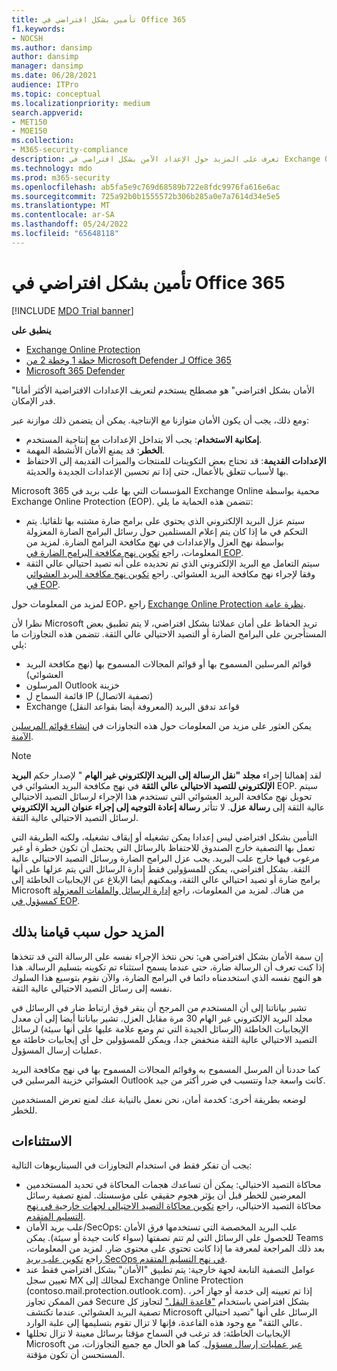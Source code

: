 ```yaml
---
title: تأمين بشكل افتراضي في Office 365
f1.keywords:
- NOCSH
ms.author: dansimp
author: dansimp
manager: dansimp
ms.date: 06/28/2021
audience: ITPro
ms.topic: conceptual
ms.localizationpriority: medium
search.appverid:
- MET150
- MOE150
ms.collection:
- M365-security-compliance
description: تعرف على المزيد حول الإعداد الآمن بشكل افتراضي في Exchange Online Protection (EOP)
ms.technology: mdo
ms.prod: m365-security
ms.openlocfilehash: ab5fa5e9c769d68589b722e8fdc9976fa616e6ac
ms.sourcegitcommit: 725a92b0b1555572b306b285a0e7a7614d34e5e5
ms.translationtype: MT
ms.contentlocale: ar-SA
ms.lasthandoff: 05/24/2022
ms.locfileid: "65648118"
---
```

# <a name="secure-by-default-in-office-365"></a>تأمين بشكل افتراضي في Office 365

[!INCLUDE [MDO Trial banner](../includes/mdo-trial-banner.md)]

**ينطبق على**
- [Exchange Online Protection](exchange-online-protection-overview.md)
- [خطة 1 وخطة 2 من Microsoft Defender لـ Office 365](defender-for-office-365.md)
- [Microsoft 365 Defender](../defender/microsoft-365-defender.md)

"الأمان بشكل افتراضي" هو مصطلح يستخدم لتعريف الإعدادات الافتراضية الأكثر أمانا قدر الإمكان.

ومع ذلك، يجب أن يكون الأمان متوازنا مع الإنتاجية. يمكن أن يتضمن ذلك موازنة عبر:

- **إمكانية الاستخدام**: يجب ألا يتداخل الإعدادات مع إنتاجية المستخدم.
- **الخطر**: قد يمنع الأمان الأنشطة المهمة.
- **الإعدادات القديمة**: قد تحتاج بعض التكوينات للمنتجات والميزات القديمة إلى الاحتفاظ بها لأسباب تتعلق بالأعمال، حتى إذا تم تحسين الإعدادات الجديدة والحديثة.

Microsoft 365 المؤسسات التي بها علب بريد في Exchange Online محمية بواسطة Exchange Online Protection (EOP). تتضمن هذه الحماية ما يلي:

- سيتم عزل البريد الإلكتروني الذي يحتوي على برامج ضارة مشتبه بها تلقائيا. يتم التحكم في ما إذا كان يتم إعلام المستلمين حول رسائل البرامج الضارة المعزولة بواسطة نهج العزل والإعدادات في نهج مكافحة البرامج الضارة. لمزيد من المعلومات، راجع [تكوين نهج مكافحة البرامج الضارة في EOP](configure-anti-malware-policies.md).
- سيتم التعامل مع البريد الإلكتروني الذي تم تحديده على أنه تصيد احتيالي عالي الثقة وفقا لإجراء نهج مكافحة البريد العشوائي. راجع [تكوين نهج مكافحة البريد العشوائي في EOP](configure-your-spam-filter-policies.md).

لمزيد من المعلومات حول EOP، راجع [Exchange Online Protection نظرة عامة](exchange-online-protection-overview.md).

نظرا لأن Microsoft تريد الحفاظ على أمان عملائنا بشكل افتراضي، لا يتم تطبيق بعض المستأجرين على البرامج الضارة أو التصيد الاحتيالي عالي الثقة. تتضمن هذه التجاوزات ما يلي:

- قوائم المرسلين المسموح بها أو قوائم المجالات المسموح بها (نهج مكافحة البريد العشوائي)
- المرسلون Outlook خزينة
- قائمة السماح ل IP (تصفية الاتصال)
- Exchange قواعد تدفق البريد (المعروفة أيضا بقواعد النقل)

يمكن العثور على مزيد من المعلومات حول هذه التجاوزات في [إنشاء قوائم المرسلين الآمنة](create-safe-sender-lists-in-office-365.md).

> [!NOTE]
> لقد إهمالنا إجراء **مجلد "نقل الرسالة إلى البريد الإلكتروني غير الهام** " لإصدار حكم **البريد الإلكتروني للتصيد الاحتيالي عالي الثقة** في نهج مكافحة البريد العشوائي في EOP. سيتم تحويل نهج مكافحة البريد العشوائي التي تستخدم هذا الإجراء لرسائل التصيد الاحتيالي عالية الثقة إلى **رسالة عزل**. لا تتأثر **رسالة إعادة التوجيه إلى إجراء عنوان البريد الإلكتروني** لرسائل التصيد الاحتيالي عالية الثقة.

التأمين بشكل افتراضي ليس إعدادا يمكن تشغيله أو إيقاف تشغيله، ولكنه الطريقة التي تعمل بها التصفية خارج الصندوق للاحتفاظ بالرسائل التي يحتمل أن تكون خطرة أو غير مرغوب فيها خارج علب البريد. يجب عزل البرامج الضارة ورسائل التصيد الاحتيالي عالية الثقة. بشكل افتراضي، يمكن للمسؤولين فقط إدارة الرسائل التي يتم عزلها على أنها برامج ضارة أو تصيد احتيالي عالي الثقة، ويمكنهم أيضا الإبلاغ عن الإيجابيات الخاطئة إلى Microsoft من هناك. لمزيد من المعلومات، راجع [إدارة الرسائل والملفات المعزولة كمسؤول في EOP](manage-quarantined-messages-and-files.md).

## <a name="more-on-why-were-doing-this"></a>المزيد حول سبب قيامنا بذلك

إن سمة الأمان بشكل افتراضي هي: نحن نتخذ الإجراء نفسه على الرسالة التي قد تتخذها إذا كنت تعرف أن الرسالة ضارة، حتى عندما يسمح استثناء تم تكوينه بتسليم الرسالة. هذا هو النهج نفسه الذي استخدمناه دائما في البرامج الضارة، والآن نقوم بتوسيع هذا السلوك نفسه إلى رسائل التصيد الاحتيالي عالية الثقة.

تشير بياناتنا إلى أن المستخدم من المرجح أن ينقر فوق ارتباط ضار في الرسائل في مجلد البريد الإلكتروني غير الهام 30 مرة مقابل العزل. تشير بياناتنا أيضا إلى أن معدل الإيجابيات الخاطئة (الرسائل الجيدة التي تم وضع علامة عليها على أنها سيئة) لرسائل التصيد الاحتيالي عالية الثقة منخفض جدا، ويمكن للمسؤولين حل أي إيجابيات خاطئة مع عمليات إرسال المسؤول.

كما حددنا أن المرسل المسموح به وقوائم المجالات المسموح بها في نهج مكافحة البريد العشوائي خزينة المرسلين في Outlook كانت واسعة جدا وتتسبب في ضرر أكثر من جيد.

لوضعه بطريقة أخرى: كخدمة أمان، نحن نعمل بالنيابة عنك لمنع تعرض المستخدمين للخطر.

## <a name="exceptions"></a>الاستثناءات

يجب أن تفكر فقط في استخدام التجاوزات في السيناريوهات التالية:

- محاكاة التصيد الاحتيالي: يمكن أن تساعدك هجمات المحاكاة في تحديد المستخدمين المعرضين للخطر قبل أن يؤثر هجوم حقيقي على مؤسستك. لمنع تصفية رسائل محاكاة التصيد الاحتيالي، راجع [تكوين محاكاة التصيد الاحتيالي لجهات خارجية في نهج التسليم المتقدم](/microsoft-365/security/office-365-security/configure-advanced-delivery#use-the-microsoft-365-defender-portal-to-configure-third-party-phishing-simulations-in-the-advanced-delivery-policy).
- علب بريد الأمان/SecOps: علب البريد المخصصة التي تستخدمها فرق الأمان للحصول على الرسائل التي لم تتم تصفتها (سواء كانت جيدة أو سيئة). يمكن Teams بعد ذلك المراجعة لمعرفة ما إذا كانت تحتوي على محتوى ضار. لمزيد من المعلومات، راجع [تكوين علب بريد SecOps في نهج التسليم المتقدم](/microsoft-365/security/office-365-security/configure-advanced-delivery#use-the-microsoft-365-defender-portal-to-configure-secops-mailboxes-in-the-advanced-delivery-policy).
- عوامل التصفية التابعة لجهة خارجية: يتم تطبيق "الأمان" بشكل افتراضي فقط عند تعيين سجل MX لمجالك إلى Exchange Online Protection (contoso.mail.protection.outlook.com). إذا تم تعيينه إلى خدمة أو جهاز آخر، فمن الممكن تجاوز Secure بشكل افتراضي باستخدام ["قاعدة النقل"](/exchange/security-and-compliance/mail-flow-rules/use-rules-to-set-scl) لتجاوز كل تصفية البريد العشوائي. عندما تكتشف Microsoft الرسائل على أنها "تصيد احتيالي عالي الثقة" مع وجود هذه القاعدة، فإنها لا تزال تقوم بتسليمها إلى علبة الوارد. 
- الإيجابيات الخاطئة: قد ترغب في السماح مؤقتا برسائل معينة لا تزال تحللها Microsoft [عبر عمليات إرسال مسؤول](admin-submission.md). كما هو الحال مع جميع التجاوزات، من المستحسن أن تكون مؤقتة.
